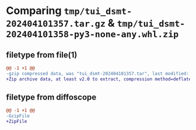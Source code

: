 # Comparing `tmp/tui_dsmt-202404101357.tar.gz` & `tmp/tui_dsmt-202404101358-py3-none-any.whl.zip`

## filetype from file(1)

```diff
@@ -1 +1 @@
-gzip compressed data, was "tui_dsmt-202404101357.tar", last modified: Wed Apr 10 13:57:55 2024, max compression
+Zip archive data, at least v2.0 to extract, compression method=deflate
```

## filetype from diffoscope

```diff
@@ -1 +1 @@
-GzipFile
+ZipFile
```

